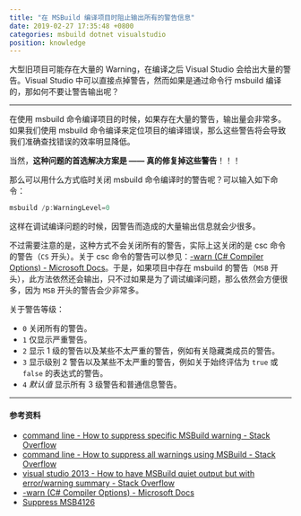 ```yaml
---
title: "在 MSBuild 编译项目时阻止输出所有的警告信息"
date: 2019-02-27 17:35:48 +0800
categories: msbuild dotnet visualstudio
position: knowledge
---
```


大型旧项目可能存在大量的 Warning，在编译之后 Visual Studio 会给出大量的警告。Visual Studio 中可以直接点掉警告，然而如果是通过命令行 msbuild 编译的，那如何不要让警告输出呢？

---

在使用 msbuild 命令编译项目的时候，如果存在大量的警告，输出量会非常多。如果我们使用 msbuild 命令编译来定位项目的编译错误，那么这些警告将会导致我们准确查找错误的效率明显降低。

当然，**这种问题的首选解决方案是 —— 真的修复掉这些警告**！！！

那么可以用什么方式临时关闭 msbuild 命令编译时的警告呢？可以输入如下命令：

```powershell
msbuild /p:WarningLevel=0
```

这样在调试编译问题的时候，因警告而造成的大量输出信息就会少很多。

不过需要注意的是，这种方式不会关闭所有的警告，实际上这关闭的是 csc 命令的警告（`CS` 开头）。关于 csc 命令的警告可以参见：[-warn (C# Compiler Options) - Microsoft Docs](https://docs.microsoft.com/en-us/dotnet/csharp/language-reference/compiler-options/warn-compiler-option)。于是，如果项目中存在 msbuild 的警告（`MSB` 开头），此方法依然还会输出，只不过如果是为了调试编译问题，那么依然会方便很多，因为 `MSB` 开头的警告会少非常多。

关于警告等级：

- `0`	关闭所有的警告。
- `1`	仅显示严重警告。
- `2`	显示 1 级的警告以及某些不太严重的警告，例如有关隐藏类成员的警告。
- `3`	显示级别 2 警告以及某些不太严重的警告，例如关于始终评估为 `true` 或 `false` 的表达式的警告。
- `4`   *默认值* 显示所有 3 级警告和普通信息警告。

---

#### 参考资料

- [command line - How to suppress specific MSBuild warning - Stack Overflow](https://stackoverflow.com/q/1023858/6233938)
- [command line - How to suppress all warnings using MSBuild - Stack Overflow](https://stackoverflow.com/q/2050826/6233938)
- [visual studio 2013 - How to have MSBuild quiet output but with error/warning summary - Stack Overflow](https://stackoverflow.com/q/25565610/6233938)
- [-warn (C# Compiler Options) - Microsoft Docs](https://docs.microsoft.com/en-us/dotnet/csharp/language-reference/compiler-options/warn-compiler-option)
- [Suppress MSB4126](https://social.msdn.microsoft.com/Forums/en-US/96b3ea2e-92ed-4483-bbfe-a4dda3231eb9/suppress-msb4126)
